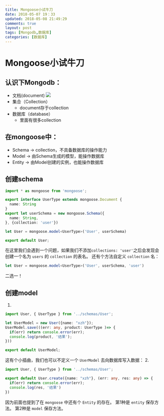 ```yaml
---
title: Mongoose小试牛刀
date: 2018-05-07 19：33
updated: 2018-05-08 21:49:29
comments: true
layout: post
tags: [Mongodb,数据库]
categories: [数据库]
---
```

# Mongoose小试牛刀

## 认识下Mongodb：
* 文档(document) 
  ![](https://blogaaaaxzh.oss-cn-hangzhou.aliyuncs.com/mongodb-Document.png)
* 集合（Collection）
  * document存于collection
* 数据库（database）
  * 里面有很多collection

<!--more-->
## 在mongoose中：
* Schema -> collection，不具备数据库的操作能力
* Model -> 由Schema生成的模型，能操作数据库
* Entity -> 由Model创建的实例，也能操作数据库

## 创建schema
```typescript
import * as mongoose from 'mongoose';

export interface UserType extends mongoose.Document {
  name: String
}
export let userSchema = new mongoose.Schema({
  name: String,
}, {collection: 'user'})

let User = mongoose.model<UserType>('User', userSchema)

export default User;
```
在这里我们会遇到一个问题，如果我们不添加`collections: 'user'`之后会发现会创建一个名为 `users` 的 `collection` 的表名。
还有个方法自定义 `collection` 名：
```typescript
let User = mongoose.model<UserType>('User', userSchema, 'user')
```
二选一！
## 创建model
1. 
```typescript
import User, { UserType } from '../schemas/User';

let UserModel = new User({name: "xzh"});
UserModel.save(((err: any, product: UserType )=> {
  if(err) return console.error(err);
  console.log(product, '结果');
}))

export default UserModel;
```
这有个小插曲，我们也可以不定义一个 `UserModel` 去向数据库写入数据：
2. 
```typescript
import User, { UserType } from '../schemas/User';

export default User.create({name: "xzh"}, (err: any, res: any) => {
  if(err) return console.error(err);
  console.log(res, '结果')
})
```

因为前面也提到了在 `mongoose` 中还有个 `Entity` 的存在。
第1种是 `entity` 保存方法。
第2种是 `model` 保存方法。